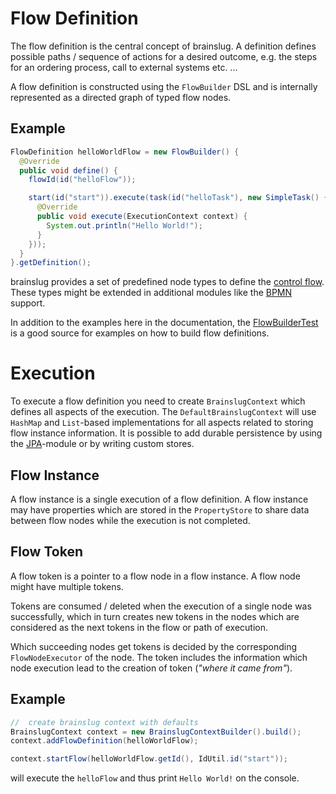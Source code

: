 # Flow Definition

The flow definition is the central concept of brainslug. 
A definition defines possible paths / sequence of actions for a desired outcome, e.g. 
the steps for an ordering process, call to external systems etc. ...

A flow definition is constructed using the `FlowBuilder` DSL and is internally represented as a directed graph of typed flow nodes.

## Example

```java
FlowDefinition helloWorldFlow = new FlowBuilder() {
  @Override
  public void define() {
    flowId(id("helloFlow"));

    start(id("start")).execute(task(id("helloTask"), new SimpleTask() {
      @Override
      public void execute(ExecutionContext context) {
        System.out.println("Hello World!");
      }
    }));
  }
}.getDefinition();
```

brainslug provides a set of predefined node types to define the [control flow](control-flow).
These types might be extended in additional modules like the [BPMN](https://github.com/adrobisch/brainslug/blob/master/bpmn)
support.

In addition to the examples here in the documentation,
the [FlowBuilderTest](https://github.com/adrobisch/brainslug/blob/master/model/src/test/java/brainslug/flow/builder/FlowBuilderTest.java)
is a good source for examples on how to build flow definitions.

# Execution

To execute a flow definition you need to create `BrainslugContext` which defines all aspects of the execution.
The `DefaultBrainslugContext` will use `HashMap` and `List`-based implementations for all aspects related to storing flow instance information.
It is possible to add durable persistence by using the [JPA](jpa-support)-module or by writing custom stores.

## Flow Instance

A flow instance is a single execution of a flow definition. A flow instance may have properties
which are stored in the `PropertyStore` to share data between flow nodes while the execution is not completed.

## Flow Token

A flow token is a pointer to a flow node in a flow instance. A flow node might have multiple tokens.

Tokens are consumed / deleted when the execution of a single node was successfully, which in turn creates
new tokens in the nodes which are considered as the next tokens in the flow or path of execution.

Which succeeding nodes get tokens is decided by the corresponding `FlowNodeExecutor` of the node.
The token includes the information which node execution lead to the creation of token (*"where it came from"*).

## Example

```java
//  create brainslug context with defaults
BrainslugContext context = new BrainslugContextBuilder().build();
context.addFlowDefinition(helloWorldFlow);

context.startFlow(helloWorldFlow.getId(), IdUtil.id("start"));
```

will execute the `helloFlow` and thus print `Hello World!` on the console.
